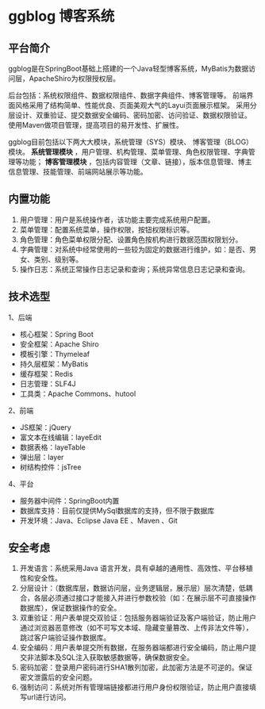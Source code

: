 # ggblog 博客系统

## 平台简介

ggblog是在SpringBoot基础上搭建的一个Java轻型博客系统，MyBatis为数据访问层，ApacheShiro为权限授权层。

后台包括：系统权限组件、数据权限组件、数据字典组件、博客管理等。
前端界面风格采用了结构简单、性能优良、页面美观大气的Layui页面展示框架。
采用分层设计、双重验证、提交数据安全编码、密码加密、访问验证、数据权限验证。
使用Maven做项目管理，提高项目的易开发性、扩展性。

ggblog目前包括以下两大大模块，系统管理（SYS）模块、
博客管理（BLOG）模块。 **系统管理模块** ，用户管理、机构管理、菜单管理、角色权限管理、字典管理等功能； **博客管理模块** ，包括内容管理（文章、链接），版本信息管理、博主信息管理、技能管理、前端网站展示等功能。



## 内置功能

1.	用户管理：用户是系统操作者，该功能主要完成系统用户配置。
2.	菜单管理：配置系统菜单，操作权限，按钮权限标识等。
3.	角色管理：角色菜单权限分配、设置角色按机构进行数据范围权限划分。
4.	字典管理：对系统中经常使用的一些较为固定的数据进行维护，如：是否、男女、类别、级别等。
5.	操作日志：系统正常操作日志记录和查询；系统异常信息日志记录和查询。


## 技术选型

1、后端

* 核心框架：Spring Boot
* 安全框架：Apache Shiro 
* 模板引擎：Thymeleaf
* 持久层框架：MyBatis
* 缓存框架：Redis
* 日志管理：SLF4J 
* 工具类：Apache Commons、hutool

2、前端

* JS框架：jQuery
* 富文本在线编辑：layeEdit
* 数据表格：layeTable
* 弹出层：layer
* 树结构控件：jsTree

4、平台

* 服务器中间件：SpringBoot内置
* 数据库支持：目前仅提供MySql数据库的支持，但不限于数据库
* 开发环境：Java、Eclipse Java EE 、Maven 、Git

## 安全考虑

1. 开发语言：系统采用Java 语言开发，具有卓越的通用性、高效性、平台移植性和安全性。
2. 分层设计：（数据库层，数据访问层，业务逻辑层，展示层）层次清楚，低耦合，各层必须通过接口才能接入并进行参数校验（如：在展示层不可直接操作数据库），保证数据操作的安全。
3. 双重验证：用户表单提交双验证：包括服务器端验证及客户端验证，防止用户通过浏览器恶意修改（如不可写文本域、隐藏变量篡改、上传非法文件等），跳过客户端验证操作数据库。
4. 安全编码：用户表单提交所有数据，在服务器端都进行安全编码，防止用户提交非法脚本及SQL注入获取敏感数据等，确保数据安全。
5. 密码加密：登录用户密码进行SHA1散列加密，此加密方法是不可逆的。保证密文泄露后的安全问题。
6. 强制访问：系统对所有管理端链接都进行用户身份权限验证，防止用户直接填写url进行访问。

